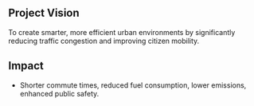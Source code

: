 ## Project Vision
To create smarter, more efficient urban environments by significantly reducing traffic congestion and improving citizen mobility.
## Impact
- Shorter commute times, reduced fuel consumption, lower emissions, enhanced public safety.
